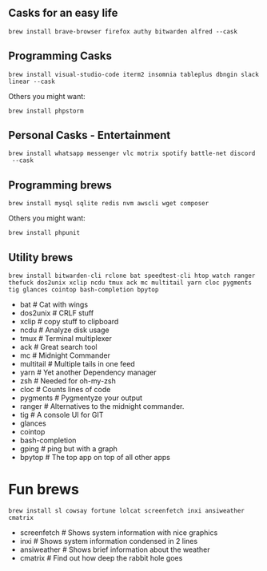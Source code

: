## Casks for an easy life

```
brew install brave-browser firefox authy bitwarden alfred --cask
```

## Programming Casks

```
brew install visual-studio-code iterm2 insomnia tableplus dbngin slack linear --cask
```

Others you might want:

```
brew install phpstorm
```

## Personal Casks - Entertainment

```
brew install whatsapp messenger vlc motrix spotify battle-net discord
 --cask
```

## Programming brews

```
brew install mysql sqlite redis nvm awscli wget composer
```

Others you might want:

```
brew install phpunit
```

## Utility brews

```
brew install bitwarden-cli rclone bat speedtest-cli htop watch ranger thefuck dos2unix xclip ncdu tmux ack mc multitail yarn cloc pygments tig glances cointop bash-completion bpytop
```

- bat # Cat with wings
- dos2unix # CRLF stuff
- xclip # copy stuff to clipboard
- ncdu # Analyze disk usage
- tmux # Terminal multiplexer
- ack # Great search tool
- mc # Midnight Commander
- multitail # Multiple tails in one feed
- yarn # Yet another Dependency manager
- zsh # Needed for oh-my-zsh
- cloc # Counts lines of code
- pygments # Pygmentyze your output
- ranger # Alternatives to the midnight commander.
- tig # A console UI for GIT
- glances
- cointop
- bash-completion
- gping # ping but with a graph
- bpytop # The top app on top of all other apps

# Fun brews

```
brew install sl cowsay fortune lolcat screenfetch inxi ansiweather cmatrix
```

- screenfetch # Shows system information with nice graphics
- inxi # Shows system information condensed in 2 lines
- ansiweather # Shows brief information about the weather
- cmatrix # Find out how deep the rabbit hole goes
